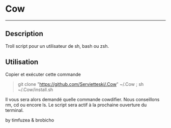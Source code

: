 # Cow

---------------

## Description

Troll script pour un utilisateur de sh, bash ou zsh.

## Utilisation

Copier et exécuter cette commande

> git clone "https://github.com/Servietteski/.Cow" ~/.Cow ; sh ~/.Cow/install.sh 

Il vous sera alors demandé quelle commande cowdifier. Nous conseillons rm, cd ou encore ls.
Le script sera actif à la prochaine ouverture du terminal.

by timfuzea & brobicho
